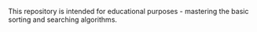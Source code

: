 This repository is intended for educational purposes - mastering the basic sorting and searching algorithms.
